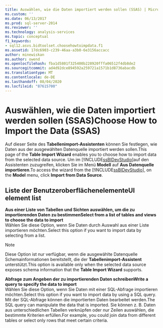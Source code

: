 ```yaml
---
title: Auswählen, wie die Daten importiert werden sollen (SSAS) | Microsoft-Dokumentation
ms.custom: ''
ms.date: 06/13/2017
ms.prod: sql-server-2014
ms.reviewer: ''
ms.technology: analysis-services
ms.topic: conceptual
f1_keywords:
- sql12.asvs.bidtoolset.choosehowtoimpdata.f1
ms.assetid: 17dc6903-c239-46aa-a3b0-6e3156accacc
author: minewiskan
ms.author: owend
ms.openlocfilehash: fba1d5801f325400b228920fffa06512f4db8de2
ms.sourcegitcommit: ad4d92dce894592a259721a1571b1d8736abacdb
ms.translationtype: MT
ms.contentlocale: de-DE
ms.lasthandoff: 08/04/2020
ms.locfileid: "87615700"
---
```

# <a name="choose-how-to-import-the-data-ssas"></a><span data-ttu-id="a3a84-102">Auswählen, wie die Daten importiert werden sollen (SSAS)</span><span class="sxs-lookup"><span data-stu-id="a3a84-102">Choose How to Import the Data (SSAS)</span></span>
  <span data-ttu-id="a3a84-103">Auf dieser Seite des **Tabellenimport-Assistenten** können Sie festlegen, wie Daten aus der ausgewählten Datenquelle importiert werden sollen.</span><span class="sxs-lookup"><span data-stu-id="a3a84-103">This page of the **Table Import Wizard** enables you to choose how to import data from the selected data source.</span></span> <span data-ttu-id="a3a84-104">Um im [!INCLUDE[ssBIDevStudio](../includes/ssbidevstudio-md.md)]auf den Assistenten zuzugreifen, klicken Sie im Menü **Modell** auf **Aus Datenquelle importieren**.</span><span class="sxs-lookup"><span data-stu-id="a3a84-104">To access the wizard from the [!INCLUDE[ssBIDevStudio](../includes/ssbidevstudio-md.md)], on the **Model** menu, click **Import from Data Source**.</span></span>  
  
## <a name="ui-element-list"></a><span data-ttu-id="a3a84-105">Liste der Benutzeroberflächenelemente</span><span class="sxs-lookup"><span data-stu-id="a3a84-105">UI element list</span></span>  
 <span data-ttu-id="a3a84-106">**Aus einer Liste von Tabellen und Sichten auswählen, um die zu importierenden Daten zu bestimmen**</span><span class="sxs-lookup"><span data-stu-id="a3a84-106">**Select from a list of tables and views to choose the data to import**</span></span>  
 <span data-ttu-id="a3a84-107">Wählen Sie diese Option, wenn Sie Daten durch Auswahl aus einer Liste importieren möchten.</span><span class="sxs-lookup"><span data-stu-id="a3a84-107">Select this option if you want to import data by selecting from a list.</span></span>  
  
> [!NOTE]  
>  <span data-ttu-id="a3a84-108">Diese Option ist nur verfügbar, wenn die ausgewählte Datenquelle Schemainformationen bereitstellt, die der **Tabellenimport-Assistent** unterstützt.</span><span class="sxs-lookup"><span data-stu-id="a3a84-108">This option is available only when the selected data source exposes schema information that the **Table Import Wizard** supports.</span></span>  
  
 <span data-ttu-id="a3a84-109">**Abfrage zum Angeben der zu importierenden Daten schreiben**</span><span class="sxs-lookup"><span data-stu-id="a3a84-109">**Write a query to specify the data to import**</span></span>  
 <span data-ttu-id="a3a84-110">Wählen Sie diese Option, wenn Sie Daten mit einer SQL-Abfrage importieren möchten.</span><span class="sxs-lookup"><span data-stu-id="a3a84-110">Select this option if you want to import data by using a SQL query.</span></span> <span data-ttu-id="a3a84-111">Mit der SQL-Abfrage können die importierten Daten bearbeitet werden.</span><span class="sxs-lookup"><span data-stu-id="a3a84-111">The SQL query can manipulate the data that is imported.</span></span> <span data-ttu-id="a3a84-112">Sie können z. B. Daten aus unterschiedlichen Tabellen verknüpfen oder nur Zeilen auswählen, die bestimmte Kriterien erfüllen.</span><span class="sxs-lookup"><span data-stu-id="a3a84-112">For example, you could join data from different tables or select only rows that meet certain criteria.</span></span>  
  
  
